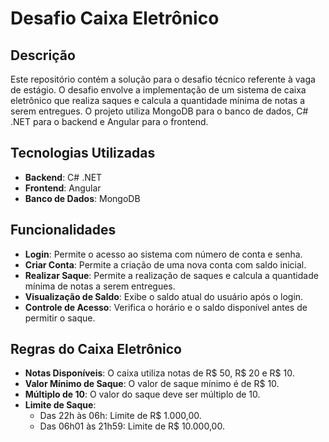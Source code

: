 # Desafio Caixa Eletrônico

## Descrição

Este repositório contém a solução para o desafio técnico referente à vaga de estágio. O desafio envolve a implementação de um sistema de caixa eletrônico que realiza saques e calcula a quantidade mínima de notas a serem entregues. O projeto utiliza MongoDB para o banco de dados, C# .NET para o backend e Angular para o frontend.

## Tecnologias Utilizadas

- **Backend**: C# .NET
- **Frontend**: Angular
- **Banco de Dados**: MongoDB

## Funcionalidades

- **Login**: Permite o acesso ao sistema com número de conta e senha.
- **Criar Conta**: Permite a criação de uma nova conta com saldo inicial.
- **Realizar Saque**: Permite a realização de saques e calcula a quantidade mínima de notas a serem entregues.
- **Visualização de Saldo**: Exibe o saldo atual do usuário após o login.
- **Controle de Acesso**: Verifica o horário e o saldo disponível antes de permitir o saque.

## Regras do Caixa Eletrônico

- **Notas Disponíveis**: O caixa utiliza notas de R$ 50, R$ 20 e R$ 10.
- **Valor Mínimo de Saque**: O valor de saque mínimo é de R$ 10.
- **Múltiplo de 10**: O valor do saque deve ser múltiplo de 10.
- **Limite de Saque**:
  - Das 22h às 06h: Limite de R$ 1.000,00.
  - Das 06h01 às 21h59: Limite de R$ 10.000,00.
